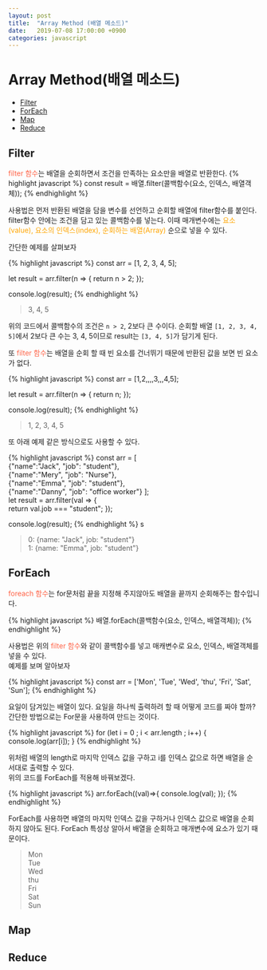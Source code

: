 ```yaml
---
layout: post
title:  "Array Method (배열 메소드)"
date:   2019-07-08 17:00:00 +0900
categories: javascript
---
```

<style>
    .clr1 {color: tomato;}
    .clr2 {color: orange;}
</style>


# __Array Method(배열 메소드)__

- [Filter](#filter)
- [ForEach](#foreach)
- [Map](#map)
- [Reduce](#reduce)

## Filter
<span class="clr1">filter 함수</span>는 배열을 순회하면서 조건을 만족하는 요소만을 배열로 반환한다. 
{% highlight javascript %}
const result = 배열.filter(콜백함수(요소, 인덱스, 배열객체));
{% endhighlight %}

사용법은 먼저 반환된 배열을 담을 변수를 선언하고 순회할 배열에 filter함수를 붙인다. filter함수 안에는 조건을 담고 있는 콜백함수를 넣는다. 
이때 매개변수에는 <span class="clr2">요소(value), 요소의 인덱스(index), 순회하는 배열(Array)</span> 순으로 넣을 수 있다.

간단한 예제를 살펴보자 

{% highlight javascript %}
const arr = [1, 2, 3, 4, 5];

let result = arr.filter(n => { 
	return n > 2;
});

console.log(result);
{% endhighlight %}

> 3, 4, 5

위의 코드에서 콜백함수의 조건은 `n > 2`, 2보다 큰 수이다. 순회할 배열 `[1, 2, 3, 4, 5]`에서 2보다 큰 수는 3, 4, 5이므로 result는 `[3, 4, 5]`가 담기게 된다.

또 <span class="clr1">filter 함수</span>는 배열을 순회 할 때 빈 요소를 건너뛰기 때문에 반환된 값을 보면 빈 요소가 없다.

{% highlight javascript %}
const arr = [1,2,,,,3,,,4,5];

let result = arr.filter(n => { 
	return n;
});

console.log(result);
{% endhighlight %}

> 1, 2, 3, 4, 5

또 아래 예제 같은 방식으로도 사용할 수 있다.

{% highlight javascript %}
const arr = [    
  {"name":"Jack", "job": "student"},    
  {"name":"Mery", "job": "Nurse"},    
  {"name":"Emma", "job": "student"},    
  {"name":"Danny", "job": "office worker"}
];    
let result = arr.filter(val => {    
  return val.job === "student";
});  

console.log(result);
{% endhighlight %}
 s
> 0: {name: "Jack", job: "student"}  
> 1: {name: "Emma", job: "student"}

## ForEach
<span class="clr1">foreach 함수</span>는 for문처럼 끝을 지정해 주지않아도 배열을 끝까지 순회해주는 함수입니다.

{% highlight javascript %}
배열.forEach(콜백함수(요소, 인덱스, 배열객체));
{% endhighlight %}

사용법은 위의 <span class="clr1">filter 함수</span>와 같이 콜백함수를 넣고 매캐변수로 요소, 인덱스, 배열객체를 넣을 수 있다.  
예제를 보며 알아보자

{% highlight javascript %}
const arr = ['Mon', 'Tue', 'Wed', 'thu', 'Fri', 'Sat', 'Sun'];
{% endhighlight %} 

요일이 담겨있는 배열이 있다. 요일을 하나씩 출력하려 할 때 어떻게 코드를 짜야 할까?  
간단한 방법으로는 For문을 사용하여 만드는 것이다.

{% highlight javascript %}
for (let i = 0 ; i < arr.length ; i++) {
    console.log(arr[i]);
}
{% endhighlight %}

위처럼 배열의 length로 마지막 인덱스 값을 구하고 i를 인덱스 값으로 하면 배열을 순서대로 출력할 수 있다.  
위의 코드를 ForEach를 적용해 바꿔보겠다.

{% highlight javascript %}
arr.forEach((val)=>{
    console.log(val);
});
{% endhighlight %}

ForEach를 사용하면 배열의 마지막 인덱스 값을 구하거나 인덱스 값으로 배열을 순회하지 않아도 된다. ForEach 특성상 알아서 배열을 순회하고 매개변수에 요소가 있기 때문이다.

> Mon  
> Tue  
> Wed  
> thu  
> Fri  
> Sat  
> Sun

## Map
## Reduce